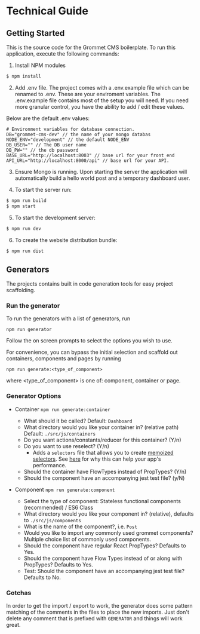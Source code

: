 # __Technical Guide__

## Getting Started

This is the source code for the Grommet CMS boilerplate.
To run this application, execute the following commands:

  1. Install NPM modules

  ```bash
  $ npm install
  ```

  2. Add .env file. The project comes with a .env.example file which can be renamed to .env. These are your enviroment variables.
  The .env.example file contains most of the setup you will need.  If you need more granular control, you have the ability to add / edit     these values.
  
  Below are the default .env values:
  
  ```
  # Environment variables for database connection.
  DB="grommet-cms-dev" // the name of your mongo databas
  NODE_ENV="development" // the default NODE_ENV
  DB_USER="" // The DB user name
  DB_PW="" // the db password
  BASE_URL="http://localhost:8003" // base url for your front end
  API_URL="http://localhost:8000/api" // base url for your API.
```

  3. Ensure Mongo is running. Upon starting the server the application will automatically build a hello world post and a temporary dashboard user.

  4. To start the server run:

  ```bash
  $ npm run build
  $ npm start
  ```

  5. To start the development server:

  ```bash
  $ npm run dev
  ```

  6. To create the website distribution bundle:

  ```bash
  $ npm run dist
  ```

## Generators
The projects contains built in code generation tools for easy project scaffolding.

### Run the generator

To run the generators with a list of generators, run
```
npm run generator
```

Follow the on screen prompts to select the options you wish to use.

For convenience, you can bypass the initial selection and scaffold out containers, components and pages by running

```
npm run generate:<type_of_component>
```

where <type_of_component> is one of: component, container or page.

### Generator Options

- Container `npm run generate:container`
  - What should it be called? Default: `Dashboard`
  - What directory would you like your container in? (relative path) Default: `./src/js/containers`
  - Do you want actions/constants/reducer for this container? (Y/n)
  - Do you want to use reselect? (Y/n)
    - Adds a `selectors` file that allows you to create [memoized selectors](https://github.com/reactjs/reselect). See [here](https://medium.com/front-end-hacking/performance-optimizing-a-react-single-page-app-part-2-92a0f0c83202#.1zw1ibyrw) for why this can help your app's performance.
  - Should the container have FlowTypes instead of PropTypes? (Y/n)
  - Should the component have an accompanying jest test file? (y/N)

- Component `npm run generate:component`
  - Select the type of component: Stateless functional components (recommended) / ES6 Class
  - What directory would you like your component in? (relative), defaults to `./src/js/components`
  - What is the name of the component?, i.e. `Post`
  - Would you like to import any commonly used grommet components? Multiple choice list of commonly used components.
  - Should the component have regular React PropTypes? Defaults to Yes.
  - Should the component have Flow Types instead of or along with PropTypes? Defaults to Yes.
  - Test: Should the component have an accompanying jest test file? Defaults to No.

### **Gotchas**
In order to get the import / export to work, the generator does some pattern matching of the comments in the files to place the new imports.  Just don't delete any comment that is prefixed with `GENERATOR` and things will work great.
